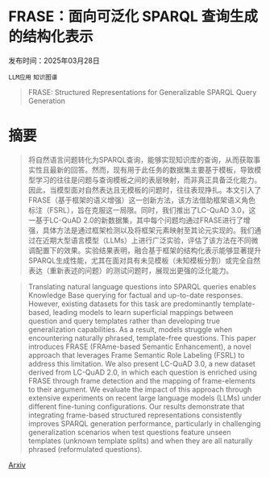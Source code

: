 # FRASE：面向可泛化 SPARQL 查询生成的结构化表示

发布时间：2025年03月28日

`LLM应用` `知识图谱`

> FRASE: Structured Representations for Generalizable SPARQL Query Generation

# 摘要

> 将自然语言问题转化为SPARQL查询，能够实现知识库的查询，从而获取事实性且最新的回答。然而，现有用于此任务的数据集主要基于模板，导致模型学习的往往是问题与查询模板之间的表层映射，而非真正具备泛化能力。因此，当模型面对自然表达且无模板的问题时，往往表现挣扎。本文引入了FRASE（基于框架的语义增强）这一创新方法，该方法借助框架语义角色标注（FSRL），旨在克服这一局限。同时，我们推出了LC-QuAD 3.0，这一基于LC-QuAD 2.0的新数据集，其中每个问题均通过FRASE进行了增强，具体方法是通过框架检测以及将框架元素映射至其论元实现的。我们通过在近期大型语言模型（LLMs）上进行广泛实验，评估了该方法在不同微调配置下的效果。实验结果表明，融合基于框架的结构化表示能够显著提升SPARQL生成性能，尤其在面对具有未见模板（未知模板分割）或完全自然表达（重新表述的问题）的测试问题时，展现出更强的泛化能力。

> Translating natural language questions into SPARQL queries enables Knowledge Base querying for factual and up-to-date responses. However, existing datasets for this task are predominantly template-based, leading models to learn superficial mappings between question and query templates rather than developing true generalization capabilities. As a result, models struggle when encountering naturally phrased, template-free questions. This paper introduces FRASE (FRAme-based Semantic Enhancement), a novel approach that leverages Frame Semantic Role Labeling (FSRL) to address this limitation. We also present LC-QuAD 3.0, a new dataset derived from LC-QuAD 2.0, in which each question is enriched using FRASE through frame detection and the mapping of frame-elements to their argument. We evaluate the impact of this approach through extensive experiments on recent large language models (LLMs) under different fine-tuning configurations. Our results demonstrate that integrating frame-based structured representations consistently improves SPARQL generation performance, particularly in challenging generalization scenarios when test questions feature unseen templates (unknown template splits) and when they are all naturally phrased (reformulated questions).

[Arxiv](https://arxiv.org/abs/2503.22144)
